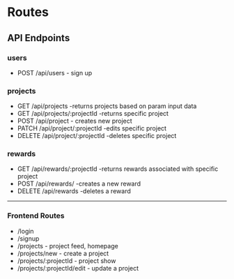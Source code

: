 # Routes

## API Endpoints

### users
* POST /api/users - sign up

### projects
* GET /api/projects -returns projects based on param input data
* GET /api/projects/:projectId -returns specific project
* POST /api/project - creates new project
* PATCH /api/project/:projectId -edits specific project
* DELETE /api/project/:projectId -deletes specific project

### rewards
* GET /api/rewards/:projectId -returns rewards associated with specific project
* POST /api/rewards/ -creates a new reward
* DELETE /api/rewards -deletes a reward

***

### Frontend Routes
* /login
* /signup
* /projects - project feed, homepage
* /projects/new - create a project
* /projects/:projectId - project show
* /projects/:projectId/edit - update a project
